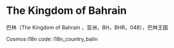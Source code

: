 # The Kingdom of Bahrain

巴林（The Kingdom of Bahrain ，亚洲，BH，BHR，048），巴林王国

Cosmos i18n code: i18n_country_balin